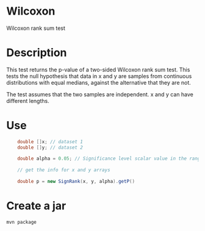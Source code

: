 # Wilcoxon

Wilcoxon rank sum test

# Description

This test returns the p-value of a two-sided Wilcoxon rank sum test.
This tests the null hypothesis that data in x and y are samples from continuous distributions with equal medians, against the alternative that they are not.

The test assumes that the two samples are independent. x and y can have different lengths. 


# Use

```java
	double []x; // dataset 1
	double []y; // dataset 2
	
	double alpha = 0.05; // Significance level scalar value in the range 0 to 1
	
	// get the info for x and y arrays
	    
	double p = new SignRank(x, y, alpha).getP()
``` 	
	
# Create a jar

```bash
mvn package	
```	
